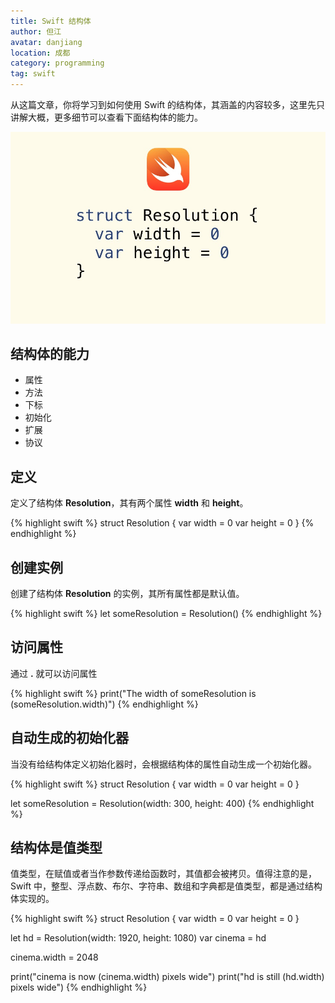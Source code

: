 ```yaml
---
title: Swift 结构体
author: 但江
avatar: danjiang
location: 成都
category: programming
tag: swift
---
```


从这篇文章，你将学习到如何使用 Swift 的结构体，其涵盖的内容较多，这里先只讲解大概，更多细节可以查看下面结构体的能力。

![Swift Structs](/images/swift-structs.jpg)

## 结构体的能力

* 属性
* 方法
* 下标
* 初始化
* 扩展
* 协议

## 定义

定义了结构体 **Resolution**，其有两个属性 **width** 和 **height**。

{% highlight swift %}
struct Resolution {
  var width = 0
  var height = 0
}
{% endhighlight %}

## 创建实例

创建了结构体 **Resolution** 的实例，其所有属性都是默认值。

{% highlight swift %}
let someResolution = Resolution()
{% endhighlight %}

## 访问属性

通过 **.** 就可以访问属性

{% highlight swift %}
print("The width of someResolution is \(someResolution.width)")
{% endhighlight %}

## 自动生成的初始化器

当没有给结构体定义初始化器时，会根据结构体的属性自动生成一个初始化器。

{% highlight swift %}
struct Resolution {
  var width = 0
  var height = 0
}

let someResolution = Resolution(width: 300, height: 400)
{% endhighlight %}

## 结构体是值类型

值类型，在赋值或者当作参数传递给函数时，其值都会被拷贝。值得注意的是，Swift 中，整型、浮点数、布尔、字符串、数组和字典都是值类型，都是通过结构体实现的。

{% highlight swift %}
struct Resolution {
  var width = 0
  var height = 0
}

let hd = Resolution(width: 1920, height: 1080)
var cinema = hd

cinema.width = 2048

print("cinema is now \(cinema.width) pixels wide")
print("hd is still \(hd.width) pixels wide")
{% endhighlight %}
